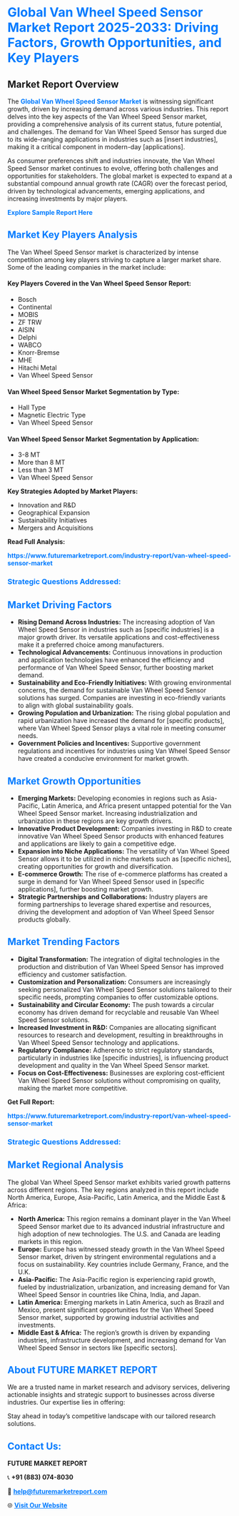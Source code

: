 <h1 style="color: #007BFF;">Global Van Wheel Speed Sensor Market Report 2025-2033: Driving Factors, Growth Opportunities, and Key Players</h1>

<section id="overview">
<h2>Market Report Overview</h2>
<p>The <a href="https://www.futuremarketreport.com/industry-report/van-wheel-speed-sensor-market" style="color: #007BFF; text-decoration: none;"><strong>Global Van Wheel Speed Sensor Market</strong></a> is witnessing significant growth, driven by increasing demand across various industries. This report delves into the key aspects of the Van Wheel Speed Sensor market, providing a comprehensive analysis of its current status, future potential, and challenges. The demand for Van Wheel Speed Sensor has surged due to its wide-ranging applications in industries such as [insert industries], making it a critical component in modern-day [applications].</p>
<p>As consumer preferences shift and industries innovate, the Van Wheel Speed Sensor market continues to evolve, offering both challenges and opportunities for stakeholders. The global market is expected to expand at a substantial compound annual growth rate (CAGR) over the forecast period, driven by technological advancements, emerging applications, and increasing investments by major players.</p>
</section>

<section id="overview">
<p><a href="https://www.futuremarketreport.com/request-sample/reportId=100971" style="color: #007BFF; text-decoration: none;"><strong>Explore Sample Report Here</strong></a></p>
</section>

<section id="key-players">
<h2 style="color: #007BFF;">Market Key Players Analysis</h2>
<p>The Van Wheel Speed Sensor market is characterized by intense competition among key players striving to capture a larger market share. Some of the leading companies in the market include:</p>
<h4>Key Players Covered in the Van Wheel Speed Sensor Report:</h4>
<ul><li>Bosch</li><li>Continental</li><li>MOBIS</li><li>ZF TRW</li><li>AISIN</li><li>Delphi</li><li>WABCO</li><li>Knorr-Bremse</li><li>MHE</li><li>Hitachi Metal</li><li>Van Wheel Speed Sensor</li></ul>
<h4>Van Wheel Speed Sensor Market Segmentation by Type:</h4>
<ul><li>Hall Type</li><li>Magnetic Electric Type</li><li>Van Wheel Speed Sensor</li></ul>

<h4>Van Wheel Speed Sensor Market Segmentation by Application:</h4>
<ul><li>3-8 MT</li><li>More than 8 MT</li><li>Less than 3 MT</li><li>Van Wheel Speed Sensor</li></ul>
<p><strong>Key Strategies Adopted by Market Players:</strong></p>
<ul>
<li>Innovation and R&D</li>
<li>Geographical Expansion</li>
<li>Sustainability Initiatives</li>
<li>Mergers and Acquisitions</li>
</ul>
</section>

<section>
<p><strong>Read Full Analysis: </strong></p><a href="https://www.futuremarketreport.com/industry-report/van-wheel-speed-sensor-market" style="color: #007BFF; text-decoration: none;"><strong>https://www.futuremarketreport.com/industry-report/van-wheel-speed-sensor-market</strong></a>
<h3 style="color: #007BFF;">Strategic Questions Addressed:</h3>
</section>

<section id="driving-factors">
<h2 style="color: #007BFF;">Market Driving Factors</h2>
<ul>
<li><strong>Rising Demand Across Industries:</strong> The increasing adoption of Van Wheel Speed Sensor in industries such as [specific industries] is a major growth driver. Its versatile applications and cost-effectiveness make it a preferred choice among manufacturers.</li>
<li><strong>Technological Advancements:</strong> Continuous innovations in production and application technologies have enhanced the efficiency and performance of Van Wheel Speed Sensor, further boosting market demand.</li>
<li><strong>Sustainability and Eco-Friendly Initiatives:</strong> With growing environmental concerns, the demand for sustainable Van Wheel Speed Sensor solutions has surged. Companies are investing in eco-friendly variants to align with global sustainability goals.</li>
<li><strong>Growing Population and Urbanization:</strong> The rising global population and rapid urbanization have increased the demand for [specific products], where Van Wheel Speed Sensor plays a vital role in meeting consumer needs.</li>
<li><strong>Government Policies and Incentives:</strong> Supportive government regulations and incentives for industries using Van Wheel Speed Sensor have created a conducive environment for market growth.</li>
</ul>
</section>

<section id="growth-opportunities">
<h2 style="color: #007BFF;">Market Growth Opportunities</h2>
<ul>
<li><strong>Emerging Markets:</strong> Developing economies in regions such as Asia-Pacific, Latin America, and Africa present untapped potential for the Van Wheel Speed Sensor market. Increasing industrialization and urbanization in these regions are key growth drivers.</li>
<li><strong>Innovative Product Development:</strong> Companies investing in R&D to create innovative Van Wheel Speed Sensor products with enhanced features and applications are likely to gain a competitive edge.</li>
<li><strong>Expansion into Niche Applications:</strong> The versatility of Van Wheel Speed Sensor allows it to be utilized in niche markets such as [specific niches], creating opportunities for growth and diversification.</li>
<li><strong>E-commerce Growth:</strong> The rise of e-commerce platforms has created a surge in demand for Van Wheel Speed Sensor used in [specific applications], further boosting market growth.</li>
<li><strong>Strategic Partnerships and Collaborations:</strong> Industry players are forming partnerships to leverage shared expertise and resources, driving the development and adoption of Van Wheel Speed Sensor products globally.</li>
</ul>
</section>

<section id="trending-factors">
<h2 style="color: #007BFF;">Market Trending Factors</h2>
<ul>
<li><strong>Digital Transformation:</strong> The integration of digital technologies in the production and distribution of Van Wheel Speed Sensor has improved efficiency and customer satisfaction.</li>
<li><strong>Customization and Personalization:</strong> Consumers are increasingly seeking personalized Van Wheel Speed Sensor solutions tailored to their specific needs, prompting companies to offer customizable options.</li>
<li><strong>Sustainability and Circular Economy:</strong> The push towards a circular economy has driven demand for recyclable and reusable Van Wheel Speed Sensor solutions.</li>
<li><strong>Increased Investment in R&D:</strong> Companies are allocating significant resources to research and development, resulting in breakthroughs in Van Wheel Speed Sensor technology and applications.</li>
<li><strong>Regulatory Compliance:</strong> Adherence to strict regulatory standards, particularly in industries like [specific industries], is influencing product development and quality in the Van Wheel Speed Sensor market.</li>
<li><strong>Focus on Cost-Effectiveness:</strong> Businesses are exploring cost-efficient Van Wheel Speed Sensor solutions without compromising on quality, making the market more competitive.</li>
</ul>
</section>

<section>
<p><strong>Get Full Report: </strong></p><a href="https://www.futuremarketreport.com/industry-report/van-wheel-speed-sensor-market" style="color: #007BFF; text-decoration: none;"><strong>https://www.futuremarketreport.com/industry-report/van-wheel-speed-sensor-market</strong></a>
<h3 style="color: #007BFF;">Strategic Questions Addressed:</h3>
</section>


<section id="regional-analysis">
<h2 style="color: #007BFF;">Market Regional Analysis</h2>
<p>The global Van Wheel Speed Sensor market exhibits varied growth patterns across different regions. The key regions analyzed in this report include North America, Europe, Asia-Pacific, Latin America, and the Middle East & Africa:</p>
<ul>
<li><strong>North America:</strong> This region remains a dominant player in the Van Wheel Speed Sensor market due to its advanced industrial infrastructure and high adoption of new technologies. The U.S. and Canada are leading markets in this region.</li>
<li><strong>Europe:</strong> Europe has witnessed steady growth in the Van Wheel Speed Sensor market, driven by stringent environmental regulations and a focus on sustainability. Key countries include Germany, France, and the U.K.</li>
<li><strong>Asia-Pacific:</strong> The Asia-Pacific region is experiencing rapid growth, fueled by industrialization, urbanization, and increasing demand for Van Wheel Speed Sensor in countries like China, India, and Japan.</li>
<li><strong>Latin America:</strong> Emerging markets in Latin America, such as Brazil and Mexico, present significant opportunities for the Van Wheel Speed Sensor market, supported by growing industrial activities and investments.</li>
<li><strong>Middle East & Africa:</strong> The region’s growth is driven by expanding industries, infrastructure development, and increasing demand for Van Wheel Speed Sensor in sectors like [specific sectors].</li>
</ul>
</section>

<footer>
<h2 style="color: #007BFF;">About FUTURE MARKET REPORT</h2>
<p>We are a trusted name in market research and advisory services, delivering actionable insights and strategic support to businesses across diverse industries. Our expertise lies in offering:</p>

<p>Stay ahead in today’s competitive landscape with our tailored research solutions.</p>

<h2 style="color: #007BFF;">Contact Us:</h2>
<p><strong>FUTURE MARKET REPORT</strong></p>
<p>📞 <strong>+91 (883) 074-8030</strong></p>
<p>📧 <strong><a href="mailto:help@futuremarketreport.com" style="color: #007BFF;">help@futuremarketreport.com</a></strong></p>
<p>🌐 <strong><a href="https://www.futuremarketreport.com/" style="color: #007BFF;">Visit Our Website</a></strong></p>
</footer>